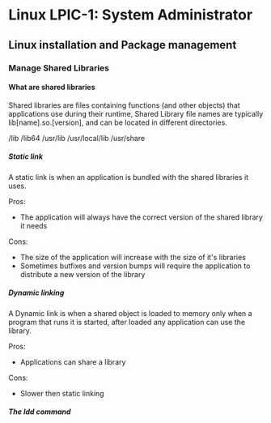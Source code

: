 # Linux LPIC-1: System Administrator

## Linux installation and Package management

### Manage Shared Libraries

#### What are shared libraries

Shared libraries are files containing functions (and other objects)
that applications use during their runtime, Shared Library file names
are typically lib[name].so.[version], and can be located in different directories.

/lib
/lib64
/usr/lib
/usr/local/lib
/usr/share

##### Static link

A static link is when an application is bundled with
the shared libraries it uses.

Pros:
* The application will always have the correct version of the shared library it needs

Cons:
* The size of the application will increase with the size of it's libraries
* Sometimes butfixes and version bumps will require the application to distribute a new version of the library

##### Dynamic linking

A Dynamic link is when a shared object is loaded to memory
only when a program that runs it is started, after loaded
any application can use the library.

Pros:
* Applications can share a library

Cons:
* Slower then static linking

##### The ldd command


